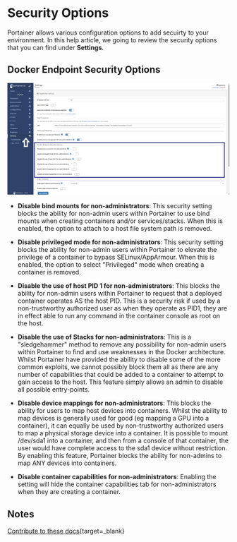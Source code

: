 # Security Options

Portainer allows various configuration options to add secuirty to your environment. In this help article, we going to review the security options that you can find under <b>Settings</b>.

## Docker Endpoint Security Options

![security](assets/security1.png)

* <b>Disable bind mounts for non-administrators</b>: This security setting blocks the ability for non-admin users within Portainer to use bind mounts when creating containers and/or services/stacks. When this is enabled, the option to attach to a host file system path is removed.

* <b>Disable privileged mode for non-administrators</b>: This security setting blocks the ability for non-admin users within Portainer to elevate the privilege of a container to bypass SELinux/AppArmour. When this is enabled, the option to select "Privileged" mode when creating a container is removed. 

* <b>Disable the use of host PID 1 for non-administrators</b>: This blocks the ability for non-admin users within Portainer to request that a deployed container operates AS the host PID. This is a security risk if used by a non-trustworthy authorized user as when they operate as PID1, they are in effect able to run any command in the container console as root on the host.

* <b>Disable the use of Stacks for non-administrators</b>: This is a "sledgehammer" method to remove any possibility for non-admin users within Portainer to find and use weaknesses in the Docker architecture. Whilst Portainer have provided the ability to disable some of the more common exploits, we cannot possibly block them all as there are any number of capabilities that could be added to a container to attempt to gain access to the host. This feature simply allows an admin to disable all possible entry-points.

* <b>Disable device mappings for non-administrators</b>: This blocks the ability for users to map host devices into containers. Whilst the ability to map devices is generally used for good (eg mapping a GPU into a container), it can equally be used by non-trustworthy authorized users to map a physical storage device into a container. It is possible to mount /dev/sda1 into a container, and then from a console of that container, the user would have complete access to the sda1 device without restriction.  By enabling this feature, Portainer blocks the ability for non-admins to map ANY devices into containers.

* <b>Disable container capabilities for non-administrators</b>: Enabling the setting will hide the container capabilities tab for non-administrators when they are creating a container.

## Notes

[Contribute to these docs](https://github.com/portainer/portainer-docs/blob/master/contributing.md){target=_blank}